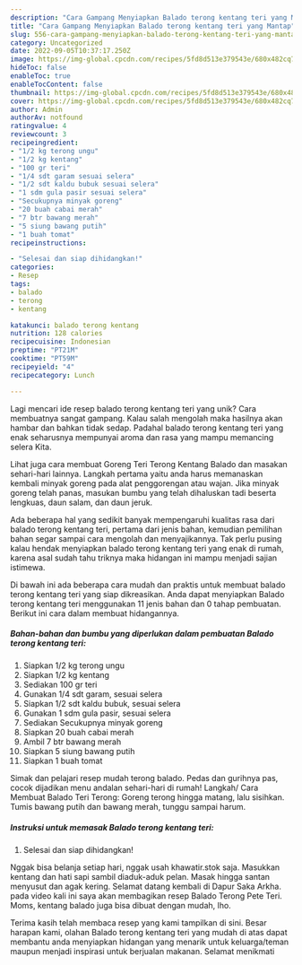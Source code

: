 ```yaml
---
description: "Cara Gampang Menyiapkan Balado terong kentang teri yang Mantap"
title: "Cara Gampang Menyiapkan Balado terong kentang teri yang Mantap"
slug: 556-cara-gampang-menyiapkan-balado-terong-kentang-teri-yang-mantap
category: Uncategorized
date: 2022-09-05T10:37:17.250Z
image: https://img-global.cpcdn.com/recipes/5fd8d513e379543e/680x482cq70/balado-terong-kentang-teri-foto-resep-utama.jpg
hideToc: false
enableToc: true
enableTocContent: false
thumbnail: https://img-global.cpcdn.com/recipes/5fd8d513e379543e/680x482cq70/balado-terong-kentang-teri-foto-resep-utama.jpg
cover: https://img-global.cpcdn.com/recipes/5fd8d513e379543e/680x482cq70/balado-terong-kentang-teri-foto-resep-utama.jpg
author: Admin
authorAv: notfound
ratingvalue: 4
reviewcount: 3
recipeingredient:
- "1/2 kg terong ungu"
- "1/2 kg kentang"
- "100 gr teri"
- "1/4 sdt garam sesuai selera"
- "1/2 sdt kaldu bubuk sesuai selera"
- "1 sdm gula pasir sesuai selera"
- "Secukupnya minyak goreng"
- "20 buah cabai merah"
- "7 btr bawang merah"
- "5 siung bawang putih"
- "1 buah tomat"
recipeinstructions:

- "Selesai dan siap dihidangkan!"
categories:
- Resep
tags:
- balado
- terong
- kentang

katakunci: balado terong kentang 
nutrition: 128 calories
recipecuisine: Indonesian
preptime: "PT21M"
cooktime: "PT59M"
recipeyield: "4"
recipecategory: Lunch

---
```





Lagi mencari ide resep balado terong kentang teri yang unik? Cara membuatnya sangat gampang. Kalau salah mengolah maka hasilnya akan hambar dan bahkan tidak sedap. Padahal balado terong kentang teri yang enak seharusnya mempunyai aroma dan rasa yang mampu memancing selera Kita.





Lihat juga cara membuat Goreng Teri Terong Kentang Balado dan masakan sehari-hari lainnya. Langkah pertama yaitu anda harus memanaskan kembali minyak goreng pada alat penggorengan atau wajan. Jika minyak goreng telah panas, masukan bumbu yang telah dihaluskan tadi beserta lengkuas, daun salam, dan daun jeruk.

Ada beberapa hal yang sedikit banyak mempengaruhi kualitas rasa dari balado terong kentang teri, pertama dari jenis bahan, kemudian pemilihan bahan segar sampai cara mengolah dan menyajikannya. Tak perlu pusing kalau hendak menyiapkan balado terong kentang teri yang enak di rumah, karena asal sudah tahu triknya maka hidangan ini mampu menjadi sajian istimewa.






Di bawah ini ada beberapa cara mudah dan praktis untuk membuat balado terong kentang teri yang siap dikreasikan. Anda dapat menyiapkan Balado terong kentang teri menggunakan 11 jenis bahan dan 0 tahap pembuatan. Berikut ini cara dalam membuat hidangannya.

<!--inarticleads1-->

##### Bahan-bahan dan bumbu yang diperlukan dalam pembuatan Balado terong kentang teri:

1. Siapkan 1/2 kg terong ungu
1. Siapkan 1/2 kg kentang
1. Sediakan 100 gr teri
1. Gunakan 1/4 sdt garam, sesuai selera
1. Siapkan 1/2 sdt kaldu bubuk, sesuai selera
1. Gunakan 1 sdm gula pasir, sesuai selera
1. Sediakan Secukupnya minyak goreng
1. Siapkan 20 buah cabai merah
1. Ambil 7 btr bawang merah
1. Siapkan 5 siung bawang putih
1. Siapkan 1 buah tomat


Simak dan pelajari resep mudah terong balado. Pedas dan gurihnya pas, cocok dijadikan menu andalan sehari-hari di rumah! Langkah/ Cara Membuat Balado Teri Terong: Goreng terong hingga matang, lalu sisihkan. Tumis bawang putih dan bawang merah, tunggu sampai harum. 

<!--inarticleads2-->

##### Instruksi untuk memasak Balado terong kentang teri:


1. Selesai dan siap dihidangkan!

Nggak bisa belanja setiap hari, nggak usah khawatir.stok saja. Masukkan kentang dan hati sapi sambil diaduk-aduk pelan. Masak hingga santan menyusut dan agak kering. Selamat datang kembali di Dapur Saka Arkha. pada video kali ini saya akan membagikan resep Balado Terong Pete Teri. Moms, kentang balado juga bisa dibuat dengan mudah, lho. 

Terima kasih telah membaca resep yang kami tampilkan di sini. Besar harapan kami, olahan Balado terong kentang teri yang mudah di atas dapat membantu anda menyiapkan hidangan yang menarik untuk keluarga/teman maupun menjadi inspirasi untuk berjualan makanan. Selamat menikmati
